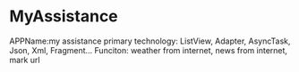 # MyAssistance
APPName:my assistance
primary technology: ListView, Adapter, AsyncTask, Json, Xml, Fragment...
Funciton: weather from internet, news from internet, mark url
